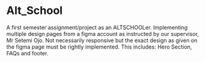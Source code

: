 # Alt_School

A first semester assignment/project as an ALTSCHOOLer.
Implementing multiple design pages from a figma account as instructed by our supervisor, Mr Setemi Ojo.
Not necessarily responsive but the exact design as given on the figma page must be rightly implemented.
This includes: Hero Section, FAQs and footer.
